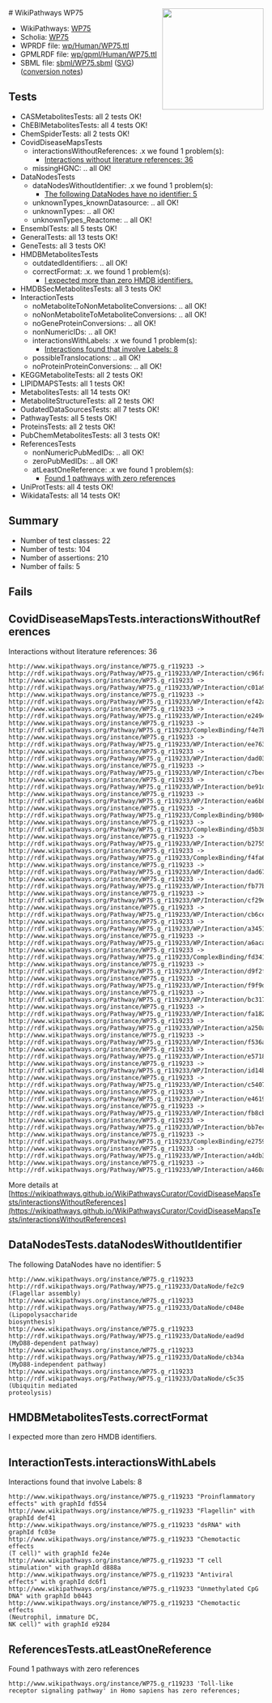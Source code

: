 <img style="float: right; width: 200px" src="../logo.png" />
# WikiPathways WP75

* WikiPathways: [WP75](https://identifiers.org/wikipathways:WP75)
* Scholia: [WP75](https://scholia.toolforge.org/wikipathways/WP75)
* WPRDF file: [wp/Human/WP75.ttl](../wp/Human/WP75.ttl)
* GPMLRDF file: [wp/gpml/Human/WP75.ttl](../wp/gpml/Human/WP75.ttl)
* SBML file: [sbml/WP75.sbml](../sbml/WP75.sbml) ([SVG](../sbml/WP75.svg)) ([conversion notes](../sbml/WP75.txt))

## Tests
* CASMetabolitesTests: all 2 tests OK!
* ChEBIMetabolitesTests: all 4 tests OK!
* ChemSpiderTests: all 2 tests OK!
* CovidDiseaseMapsTests
    * interactionsWithoutReferences: .x we found 1 problem(s):
        * [Interactions without literature references: 36](#9701cd25)
    * missingHGNC: .. all OK!
* DataNodesTests
    * dataNodesWithoutIdentifier: .x we found 1 problem(s):
        * [The following DataNodes have no identifier: 5](#d2d32fa4)
    * unknownTypes_knownDatasource: .. all OK!
    * unknownTypes: .. all OK!
    * unknownTypes_Reactome: .. all OK!
* EnsemblTests: all 5 tests OK!
* GeneralTests: all 13 tests OK!
* GeneTests: all 3 tests OK!
* HMDBMetabolitesTests
    * outdatedIdentifiers: .. all OK!
    * correctFormat: .x. we found 1 problem(s):
        * [I expected more than zero HMDB identifiers.](#ad154c1e)
* HMDBSecMetabolitesTests: all 3 tests OK!
* InteractionTests
    * noMetaboliteToNonMetaboliteConversions: .. all OK!
    * noNonMetaboliteToMetaboliteConversions: .. all OK!
    * noGeneProteinConversions: .. all OK!
    * nonNumericIDs: .. all OK!
    * interactionsWithLabels: .x we found 1 problem(s):
        * [Interactions found that involve Labels: 8](#630d267f)
    * possibleTranslocations: .. all OK!
    * noProteinProteinConversions: .. all OK!
* KEGGMetaboliteTests: all 2 tests OK!
* LIPIDMAPSTests: all 1 tests OK!
* MetabolitesTests: all 14 tests OK!
* MetaboliteStructureTests: all 2 tests OK!
* OudatedDataSourcesTests: all 7 tests OK!
* PathwayTests: all 5 tests OK!
* ProteinsTests: all 2 tests OK!
* PubChemMetabolitesTests: all 3 tests OK!
* ReferencesTests
    * nonNumericPubMedIDs: .. all OK!
    * zeroPubMedIDs: .. all OK!
    * atLeastOneReference: .x we found 1 problem(s):
        * [Found 1 pathways with zero references](#35eb778e)
* UniProtTests: all 4 tests OK!
* WikidataTests: all 14 tests OK!


## Summary

* Number of test classes: 22
* Number of tests: 104
* Number of assertions: 210
* Number of fails: 5

## Fails

<a name="9701cd25" />

## CovidDiseaseMapsTests.interactionsWithoutReferences

Interactions without literature references: 36
```
http://www.wikipathways.org/instance/WP75.g_r119233 -> http://rdf.wikipathways.org/Pathway/WP75.g_r119233/WP/Interaction/c96fa
http://www.wikipathways.org/instance/WP75.g_r119233 -> http://rdf.wikipathways.org/Pathway/WP75.g_r119233/WP/Interaction/c01a9
http://www.wikipathways.org/instance/WP75.g_r119233 -> http://rdf.wikipathways.org/Pathway/WP75.g_r119233/WP/Interaction/ef42a
http://www.wikipathways.org/instance/WP75.g_r119233 -> http://rdf.wikipathways.org/Pathway/WP75.g_r119233/WP/Interaction/e2494
http://www.wikipathways.org/instance/WP75.g_r119233 -> http://rdf.wikipathways.org/Pathway/WP75.g_r119233/ComplexBinding/f4e7b
http://www.wikipathways.org/instance/WP75.g_r119233 -> http://rdf.wikipathways.org/Pathway/WP75.g_r119233/WP/Interaction/ee763
http://www.wikipathways.org/instance/WP75.g_r119233 -> http://rdf.wikipathways.org/Pathway/WP75.g_r119233/WP/Interaction/dad03
http://www.wikipathways.org/instance/WP75.g_r119233 -> http://rdf.wikipathways.org/Pathway/WP75.g_r119233/WP/Interaction/c7bec
http://www.wikipathways.org/instance/WP75.g_r119233 -> http://rdf.wikipathways.org/Pathway/WP75.g_r119233/WP/Interaction/be91d
http://www.wikipathways.org/instance/WP75.g_r119233 -> http://rdf.wikipathways.org/Pathway/WP75.g_r119233/WP/Interaction/ea6b8
http://www.wikipathways.org/instance/WP75.g_r119233 -> http://rdf.wikipathways.org/Pathway/WP75.g_r119233/ComplexBinding/b9804
http://www.wikipathways.org/instance/WP75.g_r119233 -> http://rdf.wikipathways.org/Pathway/WP75.g_r119233/ComplexBinding/d5b38
http://www.wikipathways.org/instance/WP75.g_r119233 -> http://rdf.wikipathways.org/Pathway/WP75.g_r119233/WP/Interaction/b2755
http://www.wikipathways.org/instance/WP75.g_r119233 -> http://rdf.wikipathways.org/Pathway/WP75.g_r119233/ComplexBinding/f4fa6
http://www.wikipathways.org/instance/WP75.g_r119233 -> http://rdf.wikipathways.org/Pathway/WP75.g_r119233/WP/Interaction/dad67
http://www.wikipathways.org/instance/WP75.g_r119233 -> http://rdf.wikipathways.org/Pathway/WP75.g_r119233/WP/Interaction/fb77b
http://www.wikipathways.org/instance/WP75.g_r119233 -> http://rdf.wikipathways.org/Pathway/WP75.g_r119233/WP/Interaction/cf29e
http://www.wikipathways.org/instance/WP75.g_r119233 -> http://rdf.wikipathways.org/Pathway/WP75.g_r119233/WP/Interaction/cb6ce
http://www.wikipathways.org/instance/WP75.g_r119233 -> http://rdf.wikipathways.org/Pathway/WP75.g_r119233/WP/Interaction/a3451
http://www.wikipathways.org/instance/WP75.g_r119233 -> http://rdf.wikipathways.org/Pathway/WP75.g_r119233/WP/Interaction/a6aca
http://www.wikipathways.org/instance/WP75.g_r119233 -> http://rdf.wikipathways.org/Pathway/WP75.g_r119233/ComplexBinding/fd341
http://www.wikipathways.org/instance/WP75.g_r119233 -> http://rdf.wikipathways.org/Pathway/WP75.g_r119233/WP/Interaction/d9f2f
http://www.wikipathways.org/instance/WP75.g_r119233 -> http://rdf.wikipathways.org/Pathway/WP75.g_r119233/WP/Interaction/f9f9d
http://www.wikipathways.org/instance/WP75.g_r119233 -> http://rdf.wikipathways.org/Pathway/WP75.g_r119233/WP/Interaction/bc317
http://www.wikipathways.org/instance/WP75.g_r119233 -> http://rdf.wikipathways.org/Pathway/WP75.g_r119233/WP/Interaction/fa182
http://www.wikipathways.org/instance/WP75.g_r119233 -> http://rdf.wikipathways.org/Pathway/WP75.g_r119233/WP/Interaction/a250a
http://www.wikipathways.org/instance/WP75.g_r119233 -> http://rdf.wikipathways.org/Pathway/WP75.g_r119233/WP/Interaction/f536a
http://www.wikipathways.org/instance/WP75.g_r119233 -> http://rdf.wikipathways.org/Pathway/WP75.g_r119233/WP/Interaction/e5718
http://www.wikipathways.org/instance/WP75.g_r119233 -> http://rdf.wikipathways.org/Pathway/WP75.g_r119233/WP/Interaction/id14b5952e
http://www.wikipathways.org/instance/WP75.g_r119233 -> http://rdf.wikipathways.org/Pathway/WP75.g_r119233/WP/Interaction/c5407
http://www.wikipathways.org/instance/WP75.g_r119233 -> http://rdf.wikipathways.org/Pathway/WP75.g_r119233/WP/Interaction/e4619
http://www.wikipathways.org/instance/WP75.g_r119233 -> http://rdf.wikipathways.org/Pathway/WP75.g_r119233/WP/Interaction/fb8cb
http://www.wikipathways.org/instance/WP75.g_r119233 -> http://rdf.wikipathways.org/Pathway/WP75.g_r119233/WP/Interaction/bb7ec
http://www.wikipathways.org/instance/WP75.g_r119233 -> http://rdf.wikipathways.org/Pathway/WP75.g_r119233/ComplexBinding/e2759
http://www.wikipathways.org/instance/WP75.g_r119233 -> http://rdf.wikipathways.org/Pathway/WP75.g_r119233/WP/Interaction/a4db3
http://www.wikipathways.org/instance/WP75.g_r119233 -> http://rdf.wikipathways.org/Pathway/WP75.g_r119233/WP/Interaction/a460a
```

More details at [https://wikipathways.github.io/WikiPathwaysCurator/CovidDiseaseMapsTests/interactionsWithoutReferences](https://wikipathways.github.io/WikiPathwaysCurator/CovidDiseaseMapsTests/interactionsWithoutReferences)

<a name="d2d32fa4" />

## DataNodesTests.dataNodesWithoutIdentifier

The following DataNodes have no identifier: 5
```
http://www.wikipathways.org/instance/WP75.g_r119233 http://rdf.wikipathways.org/Pathway/WP75.g_r119233/DataNode/fe2c9 (Flagellar assembly)
http://www.wikipathways.org/instance/WP75.g_r119233 http://rdf.wikipathways.org/Pathway/WP75.g_r119233/DataNode/c048e (Lipopolysaccharide
biosynthesis)
http://www.wikipathways.org/instance/WP75.g_r119233 http://rdf.wikipathways.org/Pathway/WP75.g_r119233/DataNode/ead9d (MyD88-dependent pathway)
http://www.wikipathways.org/instance/WP75.g_r119233 http://rdf.wikipathways.org/Pathway/WP75.g_r119233/DataNode/cb34a (MyD88-independent pathway)
http://www.wikipathways.org/instance/WP75.g_r119233 http://rdf.wikipathways.org/Pathway/WP75.g_r119233/DataNode/c5c35 (Ubiquitin mediated 
proteolysis)
```

<a name="ad154c1e" />

## HMDBMetabolitesTests.correctFormat

I expected more than zero HMDB identifiers.
<a name="630d267f" />

## InteractionTests.interactionsWithLabels

Interactions found that involve Labels: 8
```
http://www.wikipathways.org/instance/WP75.g_r119233 "Proinflammatory
effects" with graphId fd554
http://www.wikipathways.org/instance/WP75.g_r119233 "Flagellin" with graphId def41
http://www.wikipathways.org/instance/WP75.g_r119233 "dsRNA" with graphId fc03e
http://www.wikipathways.org/instance/WP75.g_r119233 "Chemotactic effects 
(T cell)" with graphId fe24e
http://www.wikipathways.org/instance/WP75.g_r119233 "T cell stimulation" with graphId d888a
http://www.wikipathways.org/instance/WP75.g_r119233 "Antiviral effects" with graphId dc6f1
http://www.wikipathways.org/instance/WP75.g_r119233 "Unmethylated CpG DNA" with graphId b0443
http://www.wikipathways.org/instance/WP75.g_r119233 "Chemotactic effects
(Neutrophil, immature DC,
NK cell)" with graphId e9284
```

<a name="35eb778e" />

## ReferencesTests.atLeastOneReference

Found 1 pathways with zero references
```
http://www.wikipathways.org/instance/WP75.g_r119233 'Toll-like receptor signaling pathway' in Homo sapiens has zero references; 
```

